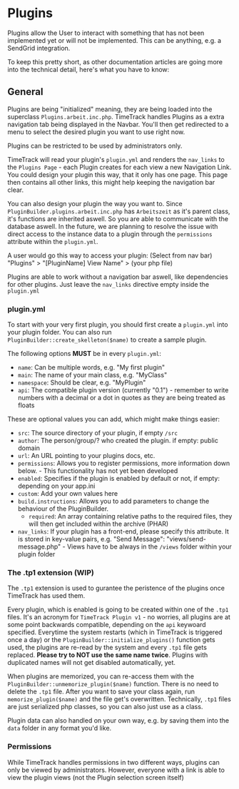 # Plugins

Plugins allow the User to interact with something that has not been implemented yet or will not be implemented.
This can be anything, e.g. a SendGrid integration.

To keep this pretty short, as other documentation articles are going more into the technical detail, here's what you have to know:

## General

Plugins are being "initialized" meaning, they are being loaded into the superclass `Plugins.arbeit.inc.php`.
TimeTrack handles Plugins as a extra navigation tab being displayed in the Navbar. You'll then get redirected to a menu to select the desired plugin you want to use right now.

Plugins can be restricted to be used by administrators only.

TimeTrack will read your plugin's `plugin.yml` and renders the `nav_links` to the `Plugins Page` - each Plugin creates for each view a new Navigation Link.
You could design your plugin this way, that it only has one page. This page then contains all other links, this might help keeping the navigation bar clear.

You can also design your plugin the way you want to. Since `PluginBuilder.plugins.arbeit.inc.php` has `Arbeitszeit` as it's parent class, it's functions are inherited aswell. So you are able to communicate with the database aswell. In the future, we are planning to resolve the issue with direct access to the instance data to a plugin through the `permissions` attribute within the `plugin.yml`.

A user would go this way to access your plugin: (Select from nav bar) "Plugins" > "[PluginName] View Name" > (your php file)

Plugins are able to work without a navigation bar aswell, like dependencies for other plugins. Just leave the `nav_links` directive empty inside the `plugin.yml`
 
### plugin.yml

To start with your very first plugin, you should first create a `plugin.yml` into your plugin folder.
You can also run `PluginBuilder::create_skelleton($name)` to create a sample plugin.

The following options **MUST** be in every `plugin.yml`:

- `name`: Can be multiple words, e.g. "My first plugin"
- `main`: The name of your main class, e.g. "MyClass"
- `namespace`: Should be clear, e.g. "MyPlugin"
- `api`: The compatible plugin version (currently "0.1") - remember to write numbers with a decimal or a dot in quotes as they are being treated as floats

These are optional values you can add, which might make things easier:

- `src`: The source directory of your plugin, if empty `/src`
- `author`: The person/group/? who created the plugin. if empty: public domain
- `url`: An URL pointing to your plugins docs, etc.
- `permissions`: Allows you to register permissions, more information down below. - This functionality has not yet been developed
- `enabled`: Specifies if the plugin is enabled by default or not, if empty: depending on your app.ini
- `custom`: Add your own values here
- `build.instructions`: Allows you to add parameters to change the behaviour of the PluginBuilder.
  - `required`: An array containing relative paths to the required files, they will then get included within the archive (PHAR)
- `nav_links`: If your plugin has a front-end, please specify this attribute. It is stored in key-value pairs, e.g. "Send Message": "views/send-message.php" - Views have to be always in the `/views` folder within your plugin folder

### The .tp1 extension (WIP)

The `.tp1` extension is used to gurantee the peristence of the plugins once TimeTrack has used them.

Every plugin, which is enabled is going to be created within one of the `.tp1` files. It's an acronym for `TimeTrack Plugin v1` - no worries, all plugins are at some point backwards compatible, depending on the `api` keywoard specified.
Everytime the system restarts (which in TimeTrack is triggered once a day) or the `PluginBuilder::initialize_plugins()` function gets used, the plugins are re-read by the system and every `.tp1` file gets replaced.
**Please try to NOT use the same name twice**. Plugins with duplicated names will not get disabled automatically, yet.

When plugins are memorized, you can re-access them with the `PluginBuilder::unmemorize_plugin($name)` function. There is no need to delete the `.tp1` file. After you want to save your class again, run `memorize_plugin($name)` and the file get's overwritten.
Technically, `.tp1` files are just serialized php classes, so you can also just use as a class.

Plugin data can also handled on your own way, e.g. by saving them into the `data` folder in any format you'd like.

### Permissions

While TimeTrack handles permissions in two different ways, plugins can only be viewed by administrators. However, everyone with a link is able to view the plugin views (not the Plugin selection screen itself)

